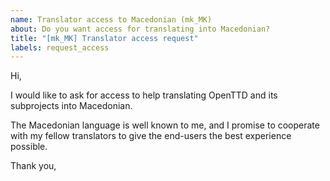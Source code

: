 ```yaml
---
name: Translator access to Macedonian (mk_MK)
about: Do you want access for translating into Macedonian?
title: "[mk_MK] Translator access request"
labels: request_access
---
```


<!-- translator: mk_MK -->
<!-- Please do not edit the header of this template. If you have something to add, do this at the end. -->

Hi,

I would like to ask for access to help translating OpenTTD and its subprojects into Macedonian.

The Macedonian language is well known to me, and I promise to cooperate with my fellow translators to give the end-users the best experience possible.

<!-- DO NOT modify anything above this line; feel free to add a personal touch below this line -->

Thank you,
